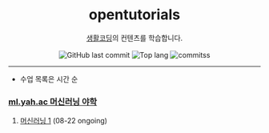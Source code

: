 <h1 align="center"> opentutorials </h1>
<center>

  [생활코딩](www.opentutorials.org)의 컨텐츠를 학습합니다.

</center>

<div align="center">
  <img alt="GitHub last commit" align="center" src="https://img.shields.io/github/last-commit/4923/opentutorials">
  <img alt="Top lang" align="center" src="https://img.shields.io/github/languages/top/4923/opentutorials">
    <img alt="commitss" align="center" src="https://img.shields.io/github/commit-activity/m/4923/opentutorials">
</div>


------
* 수업 목록은 시간 순

### [ml.yah.ac 머신러닝 야학](https://ml.yah.ac)
1. [머신러닝 1](https://www.notion.so/1-8607b3cf2a5c48408d08f19ec094091b) (08-22 ongoing)
